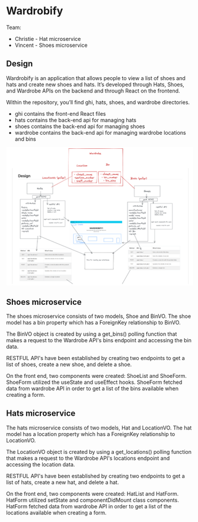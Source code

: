 # Wardrobify

Team:

* Christie - Hat microservice
* Vincent - Shoes microservice

## Design

Wardrobify is an application that allows people to view a list of shoes and hats and create new shoes and hats. It’s
developed through Hats, Shoes, and Wardrobe APIs on the backend and through React on the frontend.

Within the repository, you’ll find ghi, hats, shoes, and wardrobe directories.

- ghi contains the front-end React files
- hats contains the back-end api for managing hats
- shoes contains the back-end api for managing shoes
- wardrobe contains the back-end api for managing wardrobe locations and bins

<img src="./document/design.png" />

## Shoes microservice

The shoes microservice consists of two models, Shoe and BinVO. The shoe model has a bin property which has a ForeignKey
relationship to BinVO.

The BinVO object is created by using a get_bins() polling function that makes a request to the Wardrobe API's bins
endpoint and accessing the bin data.

RESTFUL API's have been established by creating two endpoints to get a list of shoes, create a new shoe, and delete a
shoe.

On the front end, two components were created: ShoeList and ShoeForm. ShoeForm utilized the useState and useEffect
hooks. ShoeForm fetched data from wardrobe API in order to get a list of the bins available when creating a form.

## Hats microservice

The hats microservice consists of two models, Hat and LocationVO. The hat model has a location property which has a
ForeignKey relationship to LocationVO.

The LocationVO object is created by using a get_locations() polling function that makes a request to the Wardrobe API's
locations endpoint and accessing the location data.

RESTFUL API's have been established by creating two endpoints to get a list of hats, create a new hat, and delete a hat.

On the front end, two components were created: HatList and HatForm. HatForm utilized setState and componentDidMount
class components. HatForm fetched data from wardrobe API in order to get a list of the locations available when creating
a form.
